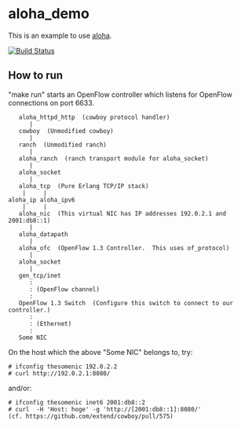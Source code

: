 aloha_demo
==========

This is an example to use [aloha](https://github.com/yamt/aloha).

[![Build Status](https://travis-ci.org/yamt/aloha_demo.png?branch=master)](https://travis-ci.org/yamt/aloha_demo)

How to run
----------

"make run" starts an OpenFlow controller which listens for OpenFlow
connections on port 6633.

       aloha_httpd_http  (cowboy protocol handler)
          |
       cowboy  (Unmodified cowboy)
          |
       ranch  (Unmodified ranch)
          |
       aloha_ranch  (ranch transport module for aloha_socket)
          |
       aloha_socket
          |
       aloha_tcp  (Pure Erlang TCP/IP stack)
        |     |
    aloha_ip aloha_ipv6
        |     |
       aloha_nic  (This virtual NIC has IP addresses 192.0.2.1 and 2001:db8::1)
          |
       aloha_datapath
          |
       aloha_ofc  (OpenFlow 1.3 Controller.  This uses of_protocol)
          |
       aloha_socket
          |
       gen_tcp/inet
          :
          : (OpenFlow channel)
          :
       OpenFlow 1.3 Switch  (Configure this switch to connect to our controller.)
          :
          : (Ethernet)
          :
       Some NIC

On the host which the above "Some NIC" belongs to, try:

    # ifconfig thesomenic 192.0.2.2
    # curl http://192.0.2.1:8080/

and/or:

    # ifconfig thesomenic inet6 2001:db8::2
    # curl  -H 'Host: hoge' -g 'http://[2001:db8::1]:8080/'
    (cf. https://github.com/extend/cowboy/pull/575)
